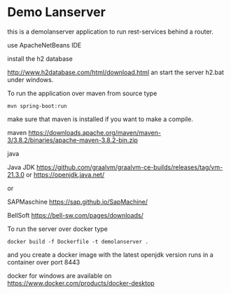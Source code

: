 
Demo Lanserver
============================================================

this is a demolanserver application to 
run rest-services behind a router.


use ApacheNetBeans IDE


install the h2 database

http://www.h2database.com/html/download.html
an start the server h2.bat under windows.




To run the application over maven from source type

`mvn spring-boot:run`


make sure that maven is installed if you want to make a compile.

maven
https://downloads.apache.org/maven/maven-3/3.8.2/binaries/apache-maven-3.8.2-bin.zip

java 

Java JDK
https://github.com/graalvm/graalvm-ce-builds/releases/tag/vm-21.3.0
or
https://openjdk.java.net/

or

SAPMaschine
https://sap.github.io/SapMachine/

BellSoft
https://bell-sw.com/pages/downloads/



To run the server over docker type

`docker build -f Dockerfile -t demolanserver .`

and you create a docker image with the latest openjdk version
runs in a container over port 8443

docker for windows are available on
https://www.docker.com/products/docker-desktop





